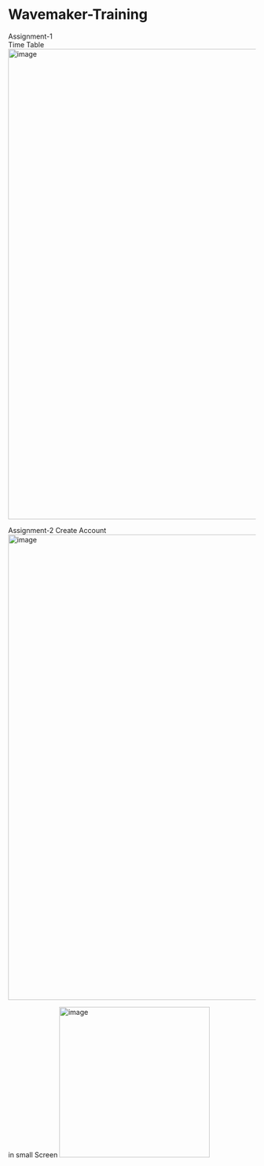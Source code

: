 # Wavemaker-Training
Assignment-1  
Time Table
<img width="956" alt="image" src="https://github.com/user-attachments/assets/6e291a57-88f8-4561-89c3-dd11edec91dc">

Assignment-2
Create Account
<img width="946" alt="image" src="https://github.com/user-attachments/assets/2ca96cdf-4ff3-4ac5-888d-34c553680aa5">

in small Screen
<img width="306" alt="image" src="https://github.com/user-attachments/assets/c5ec6521-ae9a-40ab-bed5-8ed8e836a78e">

